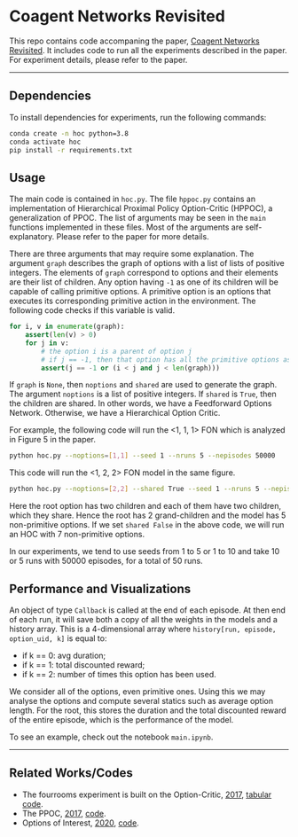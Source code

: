 # Coagent Networks Revisited
This repo contains code accompaning the paper, [Coagent Networks Revisited](https://arxiv.org/abs/2001.10474). It includes code to run all the experiments described in the paper. For experiment details, please refer to the paper.

---

## Dependencies
To install dependencies for experiments, run the following commands:
``` bash
conda create -n hoc python=3.8
conda activate hoc
pip install -r requirements.txt
```

## Usage
The main code is contained in `hoc.py`. The file `hppoc.py` contains an implementation of Hierarchical Proximal Policy Option-Critic (HPPOC), a generalization of PPOC.
The list of arguments may be seen in the `main` functions implemented in these files. 
Most of the arguments are self-explanatory.
Please refer to the paper for more details.

There are three arguments that may require some explanation.
The argument `graph` describes the graph of options with a list of lists of positive integers.
The elements of `graph` correspond to options and their elements are their list of children.
Any option having `-1` as one of its children will be capable of calling primitive options.
A primitive option is an options that executes its corresponding primitive action in the environment.
The following code checks if this variable is valid.
``` python
for i, v in enumerate(graph):
    assert(len(v) > 0)
    for j in v:
        # the option i is a parent of option j
        # if j == -1, then that option has all the primitive options as children as well as other j in v
        assert(j == -1 or (i < j and j < len(graph)))
```

If `graph` is `None`, then `noptions` and `shared` are used to generate the graph. 
The argument `noptions` is a list of positive integers.
If `shared` is `True`, then the children are shared.
In other words, we have a Feedforward Options Network.
Otherwise, we have a Hierarchical Option Critic.

For example, the following code will run the <1, 1, 1> FON which is analyzed in Figure 5 in the paper.
```bash
python hoc.py --noptions=[1,1] --seed 1 --nruns 5 --nepisodes 50000
```
This code will run the <1, 2, 2> FON model in the same figure.
```bash
python hoc.py --noptions=[2,2] --shared True --seed 1 --nruns 5 --nepisodes 50000
```
Here the root option has two children and each of them have two children, which they share.
Hence the root has 2 grand-children and the model has 5 non-primitive options.
If we set `shared False` in the above code, we will run an HOC with 7 non-primitive options.

In our experiments, we tend to use seeds from 1 to 5 or 1 to 10 and take 10 or 5 runs with 50000 episodes, for a total of 50 runs.

## Performance and Visualizations

An object of type `Callback` is called at the end of each episode.
At then end of each run, it will save both a copy of all the weights in the models and a history array.
This is a 4-dimensional array where
`history[run, episode, option_uid, k]`
is equal to:
- if k == 0: avg duration;
- if k == 1: total discounted reward;
- if k == 2: number of times this option has been used.

We consider all of the options, even primitive ones.
Using this we may analyse the options and compute several statics such as average option length.
For the root, this stores the duration and the total discounted reward of the entire episode, which is the performance of the model.

To see an example, check out the notebook `main.ipynb`.

---

## Related Works/Codes
* The fourrooms experiment is built on the Option-Critic, [2017](https://ojs.aaai.org/index.php/AAAI/article/download/10916/10775), [tabular code](https://github.com/jeanharb/option_critic/tree/master/fourrooms).
* The PPOC, [2017](https://arxiv.org/abs/1712.00004), [code](https://github.com/mklissa/PPOC).
* Options of Interest, [2020](https://arxiv.org/abs/2001.00271), [code](https://github.com/kkhetarpal/ioc).

